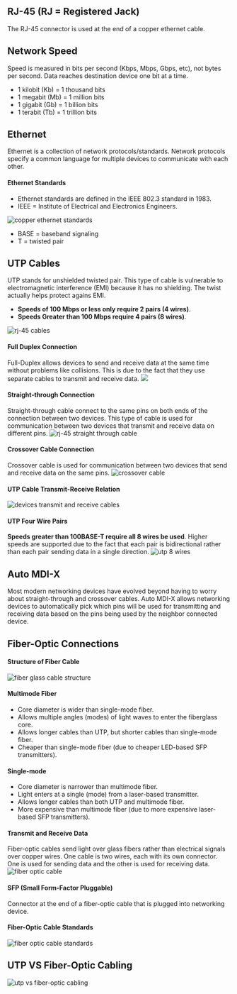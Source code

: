 ## RJ-45 (RJ = Registered Jack)
The RJ-45 connector is used at the end of a copper ethernet cable.

## Network Speed
Speed is measured in bits per second (Kbps, Mbps, Gbps, etc), not bytes per second. Data reaches destination device one bit at a time.
* 1 kilobit (Kb) = 1 thousand bits
* 1 megabit (Mb) = 1 million bits
* 1 gigabit (Gb) = 1 billion bits
* 1 terabit (Tb) = 1 trillion bits

## Ethernet
Ethernet is a collection of network protocols/standards. Network protocols specify a common language for multiple devices to communicate with each other.

#### Ethernet Standards
* Ethernet standards are defined in the IEEE 802.3 standard in 1983.
* IEEE = Institute of Electrical and Electronics Engineers.

![copper ethernet standards](./img/copper-ethernet-standards.png)
* BASE = baseband signaling
* T = twisted pair

## UTP Cables
UTP stands for unshielded twisted pair. This type of cable is vulnerable to electromagnetic interference (EMI) because it has no shielding.  The twist actually helps protect agains EMI.
* **Speeds of 100 Mbps or less only require 2 pairs (4 wires)**.
* **Speeds Greater than 100 Mbps require 4 pairs (8 wires)**.

![rj-45 cables](./img/rj-45-wires.png)


#### Full Duplex Connection
Full-Duplex allows devices to send and receive data at the same time without problems like collisions. This is due to the fact that they use separate cables to transmit and receive data.
![](./img/rj-45-two-pairs.png)

#### Straight-through Connection
Straight-through cable connect to the same pins on both ends of the connection between two devices. This type of cable is used for communication between two devices that transmit and receive data on different pins.
![rj-45 straight through cable](./img/rj-45-straight-through-cable.png)


#### Crossover Cable Connection 
Crossover cable is used for communication between two devices that send and receive data on the same pins.
![crossover cable](./img/rj-45-crossover-cable.png)

#### UTP Cable Transmit-Receive Relation
![devices transmit and receive cables](./img/rj-45-transmit-receive.png)

#### UTP Four Wire Pairs
**Speeds greater than 100BASE-T require all 8 wires be used**. Higher speeds are supported due to the fact that each pair is bidirectional rather than each pair sending data in a single direction.
![utp 8 wires](./img/rj-45-four-pairs.png)

## Auto MDI-X
Most modern networking devices have evolved beyond having to worry about straight-through and crossover cables. Auto MDI-X allows networking devices to automatically pick which pins will be used for transmitting and receiving data based on the pins being used by the neighbor connected device.


## Fiber-Optic Connections

#### Structure of Fiber Cable
![fiber glass cable structure](./img/fiber-optic-cable-structure.png)
#### Multimode Fiber
* Core diameter is wider than single-mode fiber.
* Allows multiple angles (modes) of light waves to enter the fiberglass core.
* Allows longer cables than UTP, but shorter cables than single-mode fiber.
* Cheaper than single-mode fiber (due to cheaper LED-based SFP transmitters).
#### Single-mode
* Core diameter is narrower than multimode fiber.
* Light enters at a single (mode) from a laser-based transmitter.
* Allows longer cables than both UTP and multimode fiber.
* More expensive than multimode fiber (due to more expensive laser-based SFP transmitters).

#### Transmit and Receive Data
Fiber-optic cables send light over glass fibers rather than electrical signals over copper wires. One cable is two wires, each with its own connector. One is used for sending data and the other is used for receiving data.
![fiber optic cable](./img/fiber-optic-cable.png)

#### SFP (Small Form-Factor Pluggable)
Connector at the end of a fiber-optic cable that is plugged into networking device.

#### Fiber-Optic Cable Standards
![fiber optic cable standards](./img/fiber-optic-cable-standards.png)

## UTP VS Fiber-Optic Cabling
![utp vs fiber-optic cabling](./img/utp-fiber-comarison.png)